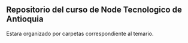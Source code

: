 ## Repositorio del curso de Node Tecnologico de Antioquia

Estara organizado por carpetas correspondiente al temario.